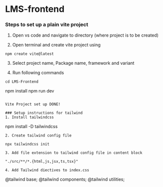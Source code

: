 # LMS-frontend
### Steps to set up a plain vite project

1. Open vs code and navigate to directory (where project is to be created)

2. Open terminal and create vite project using

```
npm create vite@latest

```

3. Select project name, Package name, framework and variant

4. Run following commands

```
cd LMS-Frontend

```
  npm install
  npm run dev

```

Vite Project set up DONE!

### Setup instructions for tailwind
1. Install tailwindcss

```
   npm install -D tailwindcss
```
2. Create tailwind config file

```
    npx tailwindcss init
```
3. Add file extension to tailwind config file in content block

```
    "./src/**/*.{html,js,jsx,ts,tsx}"
```
4. Add Tailwind diectives to index.css

```
   @tailwind base;
   @tailwind components;
   @tailwind utilities;
```